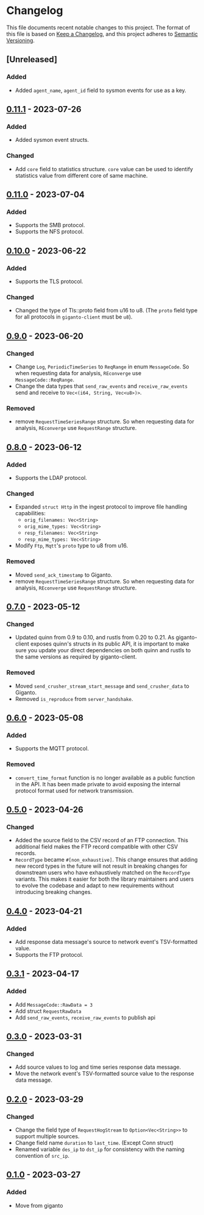 # Changelog

This file documents recent notable changes to this project. The format of this
file is based on [Keep a Changelog](https://keepachangelog.com/en/1.0.0/), and
this project adheres to [Semantic
Versioning](https://semver.org/spec/v2.0.0.html).

## [Unreleased]

### Added

- Added `agent_name`, `agent_id` field to sysmon events for use as a key.

## [0.11.1] - 2023-07-26

### Added

- Added sysmon event structs.

### Changed

- Add `core` field to statistics structure. `core` value can be used to
  identify statistics value from different core of same machine.

## [0.11.0] - 2023-07-04

### Added

- Supports the SMB protocol.
- Supports the NFS protocol.

## [0.10.0] - 2023-06-22

### Added

- Supports the TLS protocol.

### Changed

- Changed the type of Tls::proto field from u16 to u8. (The `proto` field type for
  all protocols in `giganto-client` must be `u8`).

## [0.9.0] - 2023-06-20

### Changed

- Change `Log`, `PeriodicTimeSeries` to `ReqRange` in enum `MessageCode`.
  So when requesting data for analysis, `REconverge` use `MessageCode::ReqRange`.
- Change the data types that `send_raw_events` and `receive_raw_events` send and
  receive to `Vec<(i64, String, Vec<u8>)>`.

### Removed

- remove `RequestTimeSeriesRange` structure. So when requesting data for analysis,
  `REconverge` use `RequestRange` structure.

## [0.8.0] - 2023-06-12

### Added

- Supports the LDAP protocol.

### Changed

- Expanded `struct Http` in the ingest protocol to improve file handling capabilities:
  - `orig_filenames: Vec<String>`
  - `orig_mime_types: Vec<String>`
  - `resp_filenames: Vec<String>`
  - `resp_mime_types: Vec<String>`
- Modify `Ftp`, `Mqtt`'s `proto` type to u8 from u16.

### Removed

- Moved `send_ack_timestamp` to Giganto.
- remove `RequestTimeSeriesRange` structure. So when requesting data for analysis,
  `REconverge` use `RequestRange` structure.

## [0.7.0] - 2023-05-12

### Changed

- Updated quinn from 0.9 to 0.10, and rustls from 0.20 to 0.21. As
  giganto-client exposes quinn's structs in its public API, it is important to
  make sure you update your direct dependencies on both quinn and rustls to the
  same versions as required by giganto-client.

### Removed

- Moved `send_crusher_stream_start_message` and `send_crusher_data` to Giganto.
- Removed `is_reproduce` from `server_handshake`.

## [0.6.0] - 2023-05-08

### Added

- Supports the MQTT protocol.

### Removed

- `convert_time_format` function is no longer available as a public function in
  the API. It has been made private to avoid exposing the internal protocol
  format used for network transmission.

## [0.5.0] - 2023-04-26

### Changed

- Added the source field to the CSV record of an FTP connection. This
  additional field makes the FTP record compatible with other CSV records.
- `RecordType` became `#[non_exhaustive]`. This change ensures that adding new
  record types in the future will not result in breaking changes for downstream
  users who have exhaustively matched on the `RecordType` variants. This makes
  it easier for both the library maintainers and users to evolve the codebase
  and adapt to new requirements without introducing breaking changes.

## [0.4.0] - 2023-04-21

### Added

- Add response data message's source to network event's TSV-formatted value.
- Supports the FTP protocol.

## [0.3.1] - 2023-04-17

### Added

- Add `MessageCode::RawData = 3`
- Add struct `RequestRawData`
- Add `send_raw_events`, `receive_raw_events` to publish api

## [0.3.0] - 2023-03-31

### Changed

- Add source values to log and time series response data message.
- Move the network event's TSV-formatted source value to the response
  data message.

## [0.2.0] - 2023-03-29

### Changed

- Change the field type of `RequestHogStream` to `Option<Vec<String>>` to
  support multiple sources.
- Change field name `duration` to `last_time`. (Except Conn struct)
- Renamed variable `des_ip` to `dst_ip` for consistency with the naming
  convention of `src_ip`.

## [0.1.0] - 2023-03-27

### Added

- Move from giganto

[0.11.1]: https://github.com/aicers/giganto-client/compare/0.11.0...0.11.1
[0.11.0]: https://github.com/aicers/giganto-client/compare/0.10.0...0.11.0
[0.10.0]: https://github.com/aicers/giganto-client/compare/0.9.0...0.10.0
[0.9.0]: https://github.com/aicers/giganto-client/compare/0.8.0...0.9.0
[0.8.0]: https://github.com/aicers/giganto-client/compare/0.7.0...0.8.0
[0.7.0]: https://github.com/aicers/giganto-client/compare/0.6.0...0.7.0
[0.6.0]: https://github.com/aicers/giganto-client/compare/0.5.0...0.6.0
[0.5.0]: https://github.com/aicers/giganto-client/compare/0.4.0...0.5.0
[0.4.0]: https://github.com/aicers/giganto-client/compare/0.3.1...0.4.0
[0.3.1]: https://github.com/aicers/giganto-client/compare/0.3.0...0.3.1
[0.3.0]: https://github.com/aicers/giganto-client/compare/0.2.0...0.3.0
[0.2.0]: https://github.com/aicers/giganto-client/compare/0.1.0...0.2.0
[0.1.0]: https://github.com/aicers/giganto-client/tree/0.1.0

